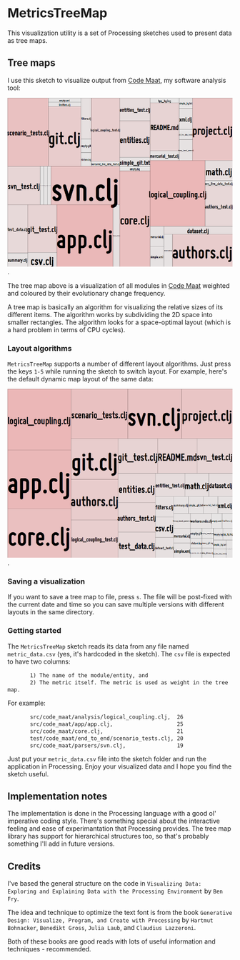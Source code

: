 # MetricsTreeMap

This visualization utility is a set of Processing sketches used to present data as tree maps.

## Tree maps

I use this sketch to visualize output from [Code Maat](https://github.com/adamtornhill/code-maat), my software analysis tool:

![ordered tree map](doc/map_ordered.png).

The tree map above is a visualization of all modules in [Code Maat](https://github.com/adamtornhill/code-maat) weighted and coloured by their evolutionary change frequency.

A tree map is basically an algorithm for visualizing the relative sizes of its different items. The algorithm works by subdividing the 2D space into smaller rectangles. The algorithm looks for a space-optimal layout (which is a hard problem in terms of CPU cycles).

### Layout algorithms
`MetricsTreeMap` supports a number of different layout algorithms. Just press the keys `1-5` while running the sketch to switch layout. For example, here's the default dynamic map layout of the same data:

![dynamic tree map](doc/map_dynamic.png).

### Saving a visualization
If you want to save a tree map to file, press `s`. The file will be post-fixed with the current date and time so you can save multiple versions with different layouts in the same directory.

### Getting started

The `MetricsTreeMap` sketch reads its data from any file named `metric_data.csv` (yes, it's hardcoded in the sketch). The `csv` file is expected to have two columns:

           1) The name of the module/entity, and 
           2) The metric itself. The metric is used as weight in the tree map.

For example:

           src/code_maat/analysis/logical_coupling.clj,  26
           src/code_maat/app/app.clj,                    25
           src/code_maat/core.clj,                       21
           test/code_maat/end_to_end/scenario_tests.clj, 20
           src/code_maat/parsers/svn.clj,                19

Just put your `metric_data.csv` file into the sketch folder and run the application in Processing. Enjoy your visualized data and I hope you find the sketch useful.

## Implementation notes
The implementation is done in the Processing language with a good ol' imperative coding style. There's something special about the interactive feeling and ease of experimantation that Processing provides.
The tree map library has support for hierarchical structures too, so that's probably something I'll add in future versions.

## Credits
I've based the general structure on the code in `Visualizing Data: Exploring and Explaining Data with the Processing Environment` by `Ben Fry`.

The idea and technique to optimize the text font is from the book `Generative Design: Visualize, Program, and Create with Processing` by `Hartmut Bohnacker`, `Benedikt Gross`, `Julia Laub`, and `Claudius Lazzeroni`. 

Both of these books are good reads with lots of useful information and techniques - recommended.
